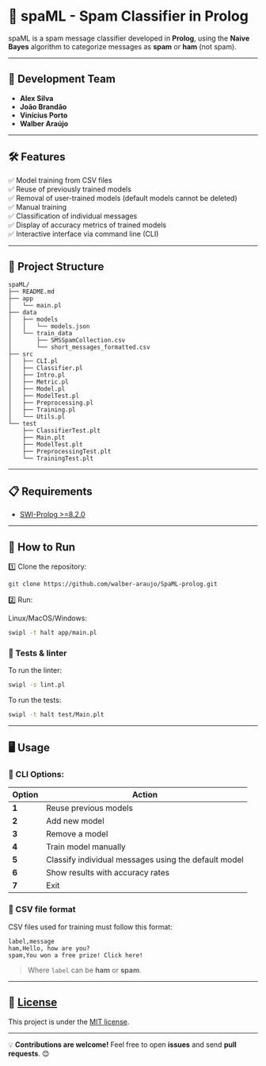 # 🚀 spaML - Spam Classifier in Prolog

spaML is a spam message classifier developed in **Prolog**, using the **Naive Bayes** algorithm to categorize messages as **spam** or **ham** (not spam).

---

## 📌 Development Team
- **Alex Silva**
- **João Brandão**
- **Vinícius Porto**
- **Walber Araújo**

---

## 🛠️ Features
✅ Model training from CSV files  
✅ Reuse of previously trained models  
✅ Removal of user-trained models (default models cannot be deleted)  
✅ Manual training  
✅ Classification of individual messages  
✅ Display of accuracy metrics of trained models  
✅ Interactive interface via command line (CLI)  

---

## 📁 Project Structure

```
spaML/
├── README.md
├── app
│   └── main.pl
├── data
│   ├── models
│   │   └── models.json
│   └── train_data
│       ├── SMSSpamCollection.csv
│       └── short_messages_formatted.csv
├── src
│   ├── CLI.pl
│   ├── Classifier.pl
│   ├── Intro.pl
│   ├── Metric.pl
│   ├── Model.pl
│   ├── ModelTest.pl
│   ├── Preprocessing.pl
│   ├── Training.pl
│   └── Utils.pl
└── test
    ├── ClassifierTest.plt
    ├── Main.plt
    ├── ModelTest.plt
    ├── PreprocessingTest.plt
    └── TrainingTest.plt
```

---

## 📋 Requirements

- [SWI-Prolog >=8.2.0](https://www.swi-prolog.org/download/stable)

---

## 🚀 How to Run

1️⃣ Clone the repository:
```sh
git clone https://github.com/walber-araujo/SpaML-prolog.git
```

2️⃣ Run:

Linux/MacOS/Windows:

```sh
swipl -t halt app/main.pl
```


### 🧪 Tests & linter

To run the linter:
```sh
swipl -s lint.pl
```

To run the tests:
```sh
swipl -t halt test/Main.plt
```

---

## 🖥️ Usage

### 📌 CLI Options:
| Option | Action |
|---------|--------|
| **1** | Reuse previous models |
| **2** | Add new model |
| **3** | Remove a model |
| **4** | Train model manually |
| **5** | Classify individual messages using the default model |
| **6** | Show results with accuracy rates |
| **7** | Exit |

### 📂 CSV file format
CSV files used for training must follow this format:
```
label,message
ham,Hello, how are you?
spam,You won a free prize! Click here!
```
> Where `label` can be **ham** or **spam**.

---

## 📜 [License](LICENSE)
This project is under the [MIT license](https://opensource.org/licenses/MIT).

---

💡 **Contributions are welcome!** Feel free to open **issues** and send **pull requests**. 😊
